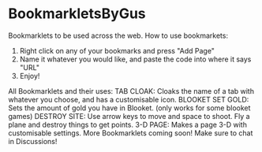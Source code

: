 # BookmarkletsByGus
Bookmarklets to be used across the web.
How to use bookmarkets: 
1. Right click on any of your bookmarks and press "Add Page"
2. Name it whatever you would like, and paste the code into where it says "URL"
3. Enjoy!


All Bookmarklets and their uses:
TAB CLOAK: Cloaks the name of a tab with whatever you choose, and has a customisable icon.
BLOOKET SET GOLD: Sets the amount of gold you have in Blooket. (only works for some blooket games)
DESTROY SITE: Use arrow keys to move and space to shoot. Fly a plane and destroy things to get points.
3-D PAGE: Makes a page 3-D with customisable settings.
More Bookmarklets coming soon!
Make sure to chat in Discussions!
